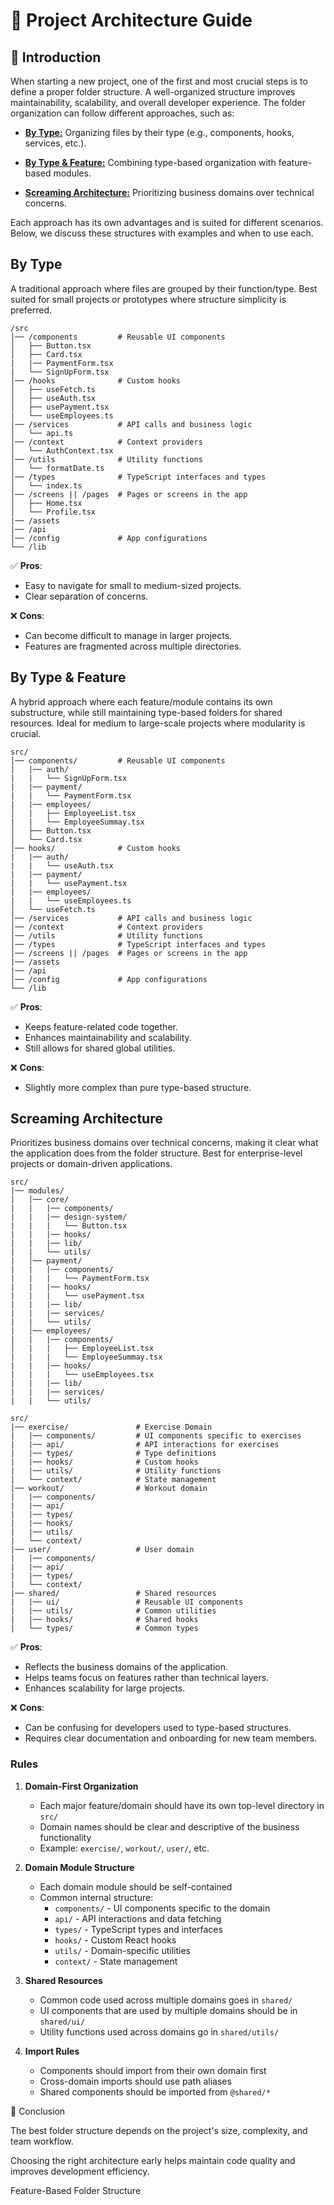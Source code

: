 # 📌 Project Architecture Guide

## 🔎 Introduction

When starting a new project, one of the first and most crucial steps is to define a proper folder structure. A well-organized structure improves maintainability, scalability, and overall developer experience. The folder organization can follow different approaches, such as:

- [**By Type:**](#by-type) Organizing files by their type (e.g., components, hooks, services, etc.).

- [**By Type & Feature:**](#by-type-&-feature) Combining type-based organization with feature-based modules.

- [**Screaming Architecture:**](#screaming-architecture) Prioritizing business domains over technical concerns.

Each approach has its own advantages and is suited for different scenarios. Below, we discuss these structures with examples and when to use each.

## By Type

A traditional approach where files are grouped by their function/type. Best suited for small projects or prototypes where structure simplicity is preferred.

```
/src
│── /components         # Reusable UI components
│   ├── Button.tsx
│   ├── Card.tsx
|   |── PaymentForm.tsx
|   └── SignUpForm.tsx
│── /hooks              # Custom hooks
│   ├── useFetch.ts
│   ├── useAuth.tsx
│   ├── usePayment.tsx
|   └── useEmployees.ts
│── /services           # API calls and business logic
│   └── api.ts
│── /context            # Context providers
│   └── AuthContext.tsx
│── /utils              # Utility functions
│   └── formatDate.ts
│── /types              # TypeScript interfaces and types
│   └── index.ts
│── /screens || /pages  # Pages or screens in the app
│   ├── Home.tsx
│   └── Profile.tsx
|── /assets
|── /api
│── /config             # App configurations
└── /lib
```

✅ **Pros**:

- Easy to navigate for small to medium-sized projects.
- Clear separation of concerns.

❌ **Cons**:

- Can become difficult to manage in larger projects.
- Features are fragmented across multiple directories.

## By Type & Feature

A hybrid approach where each feature/module contains its own substructure, while still maintaining type-based folders for shared resources. Ideal for medium to large-scale projects where modularity is crucial.

```
src/
│── components/         # Reusable UI components
|   |── auth/
|   |   └── SignUpForm.tsx
|   |── payment/
|   |   └── PaymentForm.tsx
|   |── employees/
│   |   ├── EmployeeList.tsx
|   |   └── EmployeeSummay.tsx
│   ├── Button.tsx
│   └── Card.tsx
│── hooks/              # Custom hooks
|   |── auth/
|   |   └── useAuth.tsx
|   |── payment/
|   |   └── usePayment.tsx
|   |── employees/
|   |   └── useEmployees.ts
│   └── useFetch.ts
│── /services           # API calls and business logic
│── /context            # Context providers
│── /utils              # Utility functions
│── /types              # TypeScript interfaces and types
│── /screens || /pages  # Pages or screens in the app
|── /assets
|── /api
│── /config             # App configurations
└── /lib
```

✅ **Pros**:

- Keeps feature-related code together.
- Enhances maintainability and scalability.
- Still allows for shared global utilities.

❌ **Cons**:

- Slightly more complex than pure type-based structure.

## Screaming Architecture

Prioritizes business domains over technical concerns, making it clear what the application does from the folder structure. Best for enterprise-level projects or domain-driven applications.

```
src/
|── modules/
|   │── core/
|   |   |── components/
|   |   |── design-system/
|   |   |   └── Button.tsx
|   |   |── hooks/
|   |   |── lib/
|   |   └── utils/
|   │── payment/
|   |   |── components/
|   |   |   └── PaymentForm.tsx
|   |   |── hooks/
|   |   |   └── usePayment.tsx
|   |   |── lib/
|   |   |── services/
|   |   └── utils/
|   │── employees/
|   |   |── components/
│   |   |   ├── EmployeeList.tsx
|   |   |   └── EmployeeSummay.tsx
|   |   |── hooks/
|   |   |   └── useEmployees.tsx
|   |   |── lib/
|   |   |── services/
|   |   └── utils/
```

```
src/
|── exercise/               # Exercise Domain
|   |── components/         # UI components specific to exercises
|   |── api/                # API interactions for exercises
|   |── types/              # Type definitions
|   |── hooks/              # Custom hooks
|   |── utils/              # Utility functions
|   └── context/            # State management
|── workout/                # Workout domain
|   |── components/
|   |── api/
|   |── types/
|   |── hooks/
|   |── utils/
|   └── context/
|── user/                   # User domain
|   |── components/
|   |── api/
|   |── types/
|   └── context/
|── shared/                 # Shared resources
|   |── ui/                 # Reusable UI components
|   |── utils/              # Common utilities
|   |── hooks/              # Shared hooks
|   └── types/              # Common types
```

✅ **Pros**:

- Reflects the business domains of the application.
- Helps teams focus on features rather than technical layers.
- Enhances scalability for large projects.

❌ **Cons**:

- Can be confusing for developers used to type-based structures.
- Requires clear documentation and onboarding for new team members.

### Rules

1. **Domain-First Organization**

   - Each major feature/domain should have its own top-level directory in `src/`
   - Domain names should be clear and descriptive of the business functionality
   - Example: `exercise/`, `workout/`, `user/`, etc.

2. **Domain Module Structure**

   - Each domain module should be self-contained
   - Common internal structure:
     - `components/` - UI components specific to the domain
     - `api/` - API interactions and data fetching
     - `types/` - TypeScript types and interfaces
     - `hooks/` - Custom React hooks
     - `utils/` - Domain-specific utilities
     - `context/` - State management

3. **Shared Resources**

   - Common code used across multiple domains goes in `shared/`
   - UI components that are used by multiple domains should be in `shared/ui/`
   - Utility functions used across domains go in `shared/utils/`

4. **Import Rules**
   - Components should import from their own domain first
   - Cross-domain imports should use path aliases
   - Shared components should be imported from `@shared/*`

🚀 Conclusion

The best folder structure depends on the project's size, complexity, and team workflow.

Choosing the right architecture early helps maintain code quality and improves development efficiency.

Feature-Based Folder Structure
